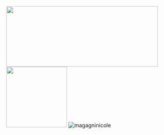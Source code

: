 <div>
  <img height = "160em" width = "400em" src = "https://github-readme-stats.vercel.app/api?username=magagninicole&show_icons=true&theme=tokyonight&include_all_commits=true&count_private=true" />
  <img height = "160em" src = "https://github-readme-stats.vercel.app/api/top-langs/?username=magagninnicole&layout=compact&langs_count=16&theme=tokyonight" />
  <img src = "https://komarev.com/ghpvc/?username=magagninicole&color=blue" alt = "magagninicole" /> 
</div>
